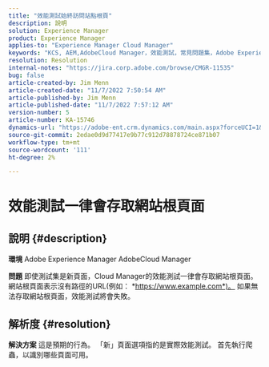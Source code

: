 ```yaml
---
title: "效能測試始終訪問站點根頁"
description: 說明
solution: Experience Manager
product: Experience Manager
applies-to: "Experience Manager Cloud Manager"
keywords: "KCS, AEM,AdobeCloud Manager，效能測試，常見問題集，Adobe Experience Manager，根頁面"
resolution: Resolution
internal-notes: "https://jira.corp.adobe.com/browse/CMGR-11535"
bug: false
article-created-by: Jim Menn
article-created-date: "11/7/2022 7:50:54 AM"
article-published-by: Jim Menn
article-published-date: "11/7/2022 7:57:12 AM"
version-number: 5
article-number: KA-15746
dynamics-url: "https://adobe-ent.crm.dynamics.com/main.aspx?forceUCI=1&pagetype=entityrecord&etn=knowledgearticle&id=f6cd19e2-705e-ed11-9561-6045bd0065f9"
source-git-commit: 2edae0d9d77417e9b77c912d78878724ce871b07
workflow-type: tm+mt
source-wordcount: '111'
ht-degree: 2%

---
```


# 效能測試一律會存取網站根頁面

## 說明 {#description}


<b>環境</b>
Adobe Experience Manager AdobeCloud Manager

<b>問題</b>
即使測試集是新頁面，Cloud Manager的效能測試一律會存取網站根頁面。
網站根頁面表示沒有路徑的URL(例如： *https://www.example.com*)。
如果無法存取網站根頁面，效能測試將會失敗。


## 解析度 {#resolution}


<b>解決方案</b>
這是預期的行為。
「新」頁面選項指的是實際效能測試。
首先執行爬蟲，以識別哪些頁面可用。
